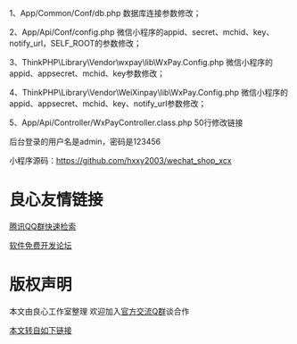 1、App/Common/Conf/db.php 数据库连接参数修改；

2、App/Api/Conf/config.php 微信小程序的appid、secret、mchid、key、notify_url，SELF_ROOT的参数修改；

3、ThinkPHP\Library\Vendor\wxpay\lib\WxPay.Config.php  微信小程序的appid、appsecret、mchid、key参数修改；

4、ThinkPHP\Library\Vendor\WeiXinpay\lib\WxPay.Config.php  微信小程序的appid、appsecret、mchid、key、notify_url参数修改；

5、App/Api/Controller/WxPayController.class.php 50行修改链接

后台登录的用户名是admin，密码是123456

小程序源码：https://github.com/hxxy2003/wechat_shop_xcx



 # 良心友情链接

[腾讯QQ群快速检索](http://u.720life.cn/s/8cf73f7c)

[软件免费开发论坛](http://u.720life.cn/s/bbb01dc0)

# 版权声明 

本文由良心工作室整理 欢迎加入[官方交流Q群](https://u.720life.cn/s/f2316816)谈合作

[本文转自如下链接](http://u.720life.cn/g/2e71d0f0a5c601172267ba20d3a43c6eef9f739edb3f9a636fc284568dd901722232756ac205ff97eee519d74f45f15d15dd23f2b8a451ab4abef9a95198a875)
